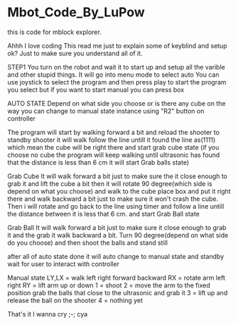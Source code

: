 # Mbot_Code_By_LuPow
this is code for mblock explorer.

Ahhh I love coding 
This read me just to explain some of keyblind and setup ok?
Just to make sure you understand all of it.

STEP1
You turn on the robot and wait it to start up
and setup all the varible and other stupid things.
It will go into menu mode to select auto 
You can use joystick to select the program
and then press play to start the program you select
but if you want to start manual you can press box

AUTO STATE
Depend on what side you choose or is there any cube on the way
you can change to manual state instance using "R2" button on controller

The program will start by walking forward a bit
and reload the shooter to standby shooter
it will walk follow the line untill it found the line as(1111) which mean the cube will be right there and start grab cube state
(if you choose no cube the program will keep walking until ultrasonic has found that the distance is less than 6 cm it will start Grab balls state)

Grab Cube
It will walk forward a bit just to make sure the it close enough to grab it and lift the cube a bit then it will rotate 90 degree(which side is depend on what you choose)
and walk to the cube place box and put it right there and walk backward a bit just to make sure it won't crash the cube.
Then i will rotate and go back to the line using timer and follow a line untill the distance between it is less that 6 cm.
and start Grab Ball state

Grab Ball 
It will walk forward a bit just to make sure it close enough to grab it and the grab it walk backward a bit.
Turn 90 degree(depend on what side do you choose) and then shoot the balls and stand still

after all of auto state done it will auto change to manual state and standby wait for user to interact with controller

Manual state
LY,LX = walk left right forward backward
RX = rotate arm left right
RY = lift arm up or down
1 = shoot
2 = move the arm to the fixed position grab the balls that close to the ultrasonic and grab it
3 = lift up and release the ball on the shooter
4 = nothing yet

That's it 
I wanna cry ;-;
cya
